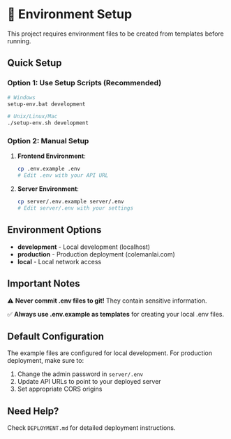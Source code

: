 # 🚀 Environment Setup

This project requires environment files to be created from templates before running.

## Quick Setup

### Option 1: Use Setup Scripts (Recommended)

```bash
# Windows
setup-env.bat development

# Unix/Linux/Mac
./setup-env.sh development
```

### Option 2: Manual Setup

1. **Frontend Environment**:
   ```bash
   cp .env.example .env
   # Edit .env with your API URL
   ```

2. **Server Environment**:
   ```bash
   cp server/.env.example server/.env
   # Edit server/.env with your settings
   ```

## Environment Options

- **development** - Local development (localhost)
- **production** - Production deployment (colemanlai.com)
- **local** - Local network access

## Important Notes

⚠️ **Never commit .env files to git!** They contain sensitive information.

✅ **Always use .env.example as templates** for creating your local .env files.

## Default Configuration

The example files are configured for local development. For production deployment, make sure to:

1. Change the admin password in `server/.env`
2. Update API URLs to point to your deployed server
3. Set appropriate CORS origins

## Need Help?

Check `DEPLOYMENT.md` for detailed deployment instructions.
